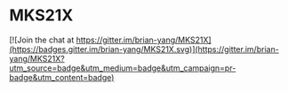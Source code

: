 # MKS21X

[![Join the chat at https://gitter.im/brian-yang/MKS21X](https://badges.gitter.im/brian-yang/MKS21X.svg)](https://gitter.im/brian-yang/MKS21X?utm_source=badge&utm_medium=badge&utm_campaign=pr-badge&utm_content=badge)
